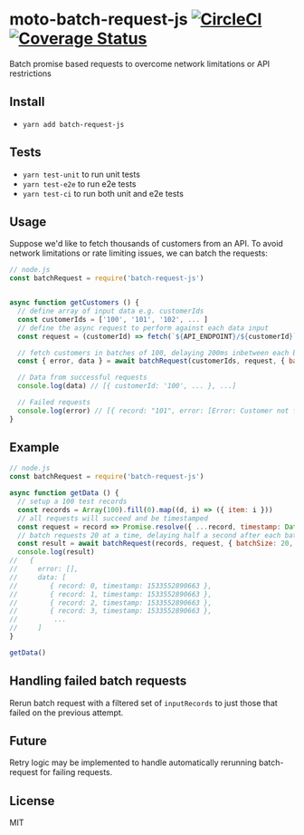 # moto-batch-request-js [![CircleCI](https://circleci.com/gh/kunal-mandalia/batch-request-js.svg?style=svg)](https://circleci.com/gh/kunal-mandalia/batch-request-js) [![Coverage Status](https://coveralls.io/repos/github/kunal-mandalia/batch-request-js/badge.svg?branch=master)](https://coveralls.io/github/kunal-mandalia/batch-request-js?branch=master)
Batch promise based requests to overcome network limitations or API restrictions

## Install
- `yarn add batch-request-js`

## Tests

- `yarn test-unit` to run unit tests
- `yarn test-e2e` to run e2e tests
- `yarn test-ci` to run both unit and e2e tests

## Usage

Suppose we'd like to fetch thousands of customers from an API. To avoid network limitations or rate limiting issues, we can batch the requests:


```js
// node.js
const batchRequest = require('batch-request-js')


async function getCustomers () {
  // define array of input data e.g. customerIds
  const customerIds = ['100', '101', '102', ... ]
  // define the async request to perform against each data input
  const request = (customerId) => fetch(`${API_ENDPOINT}/${customerId}`).then(response => response.json())

  // fetch customers in batches of 100, delaying 200ms inbetween each batch request
  const { error, data } = await batchRequest(customerIds, request, { batchSize: 100, delay: 200 })

  // Data from successful requests
  console.log(data) // [{ customerId: '100', ... }, ...]

  // Failed requests
  console.log(error) // [{ record: "101", error: [Error: Customer not found] }, ...]
}
```

## Example

```js
// node.js
const batchRequest = require('batch-request-js')

async function getData () {
  // setup a 100 test records
  const records = Array(100).fill(0).map((d, i) => ({ item: i }))
  // all requests will succeed and be timestamped
  const request = record => Promise.resolve({ ...record, timestamp: Date.now() })
  // batch requests 20 at a time, delaying half a second after each batch request
  const result = await batchRequest(records, request, { batchSize: 20, delay: 500 })
  console.log(result)
//   { 
//     error: [],
//     data: [
//        { record: 0, timestamp: 1533552890663 },
//        { record: 1, timestamp: 1533552890663 },
//        { record: 2, timestamp: 1533552890663 },
//        { record: 3, timestamp: 1533552890663 },
//         ...
//     ]
}

getData()
```

## Handling failed batch requests

Rerun batch request with a filtered set of `inputRecords` to just those that failed on the previous attempt.

## Future
Retry logic may be implemented to handle automatically rerunning batch-request for failing requests.

## License
MIT
